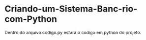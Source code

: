 # Criando-um-Sistema-Banc-rio-com-Python
Dentro do arquivo codigo.py estará o codigo em python do projeto.

